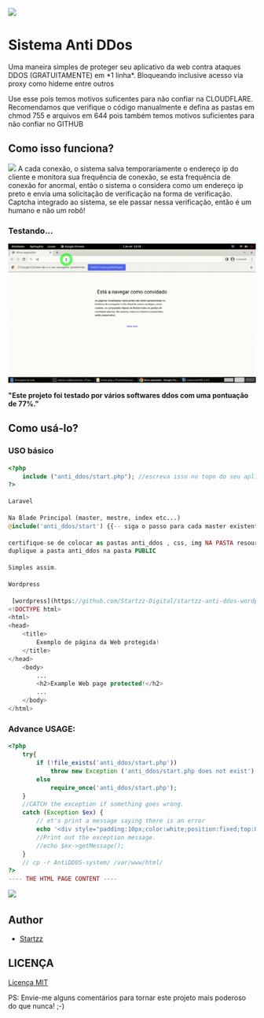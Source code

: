 <img src="img/icone.png" >
<h1>Sistema Anti DDos</h1>
Uma maneira simples de proteger seu aplicativo da web contra ataques DDOS (GRATUITAMENTE) em *1 linha*.
Bloqueando inclusive acesso via proxy como hideme entre outros

Use esse pois temos motivos suficentes para não confiar na CLOUDFLARE.
Recomendamos que verifique o código manualmente e defina as pastas em chmod 755 e arquivos em 644 
pois também temos motivos suficientes para não confiar no GITHUB

## Como isso funciona?
<img src="img/icon.png" >
A cada conexão, o sistema salva temporariamente o endereço ip do cliente e monitora sua frequência de conexão, se esta frequência de conexão for anormal, então o sistema o considera como um endereço ip preto e envia uma solicitação de verificação na forma de verificação. Captcha integrado ao sistema, se ele passar nessa verificação, então é um humano e não um robô!

### Testando...
<img src="img/antiddos.gif">

**"Este projeto foi testado por vários softwares ddos com uma pontuação de 77%."**
## Como usá-lo?

### USO básico
```php
<?php
	include ("anti_ddos/start.php"); //escreva isso no topo do seu aplicativo PHP e tudo está feito!!!
?>

Laravel

Na Blade Principal (master, mestre, index etc...)
@include('anti_ddos/start') {{-- siga o passo para cada master existente user, admin, frontend etc... --}}

certifique-se de colocar as pastas anti_ddos , css, img NA PASTA resources/views
duplique a pasta anti_ddos na pasta PUBLIC

Simples assim.

Wordpress

 [wordpress](https://github.com/Startzz-Digital/startzz-anti-ddos-wordpress-plugin "Wordpress Plugin")
<!DOCTYPE html>
<html>
<head>
	<title>
		Exemplo de página da Web protegida!
	</title>
</head>
	<body>
		...
		<h2>Example Web page protected!</h2>
		...
	</body>
</html>
```

### Advance USAGE:
```php
<?php
	try{
		if (!file_exists('anti_ddos/start.php'))
			throw new Exception ('anti_ddos/start.php does not exist');
		else
			require_once('anti_ddos/start.php'); 
	} 
	//CATCH the exception if something goes wrong.
	catch (Exception $ex) {
		// et's print a message saying there is an error
		echo '<div style="padding:10px;color:white;position:fixed;top:0;left:0;width:100%;background:black;text-align:center;">The <a href="https://github.com/sanix-darker/antiddos-system" target="_blank">"AntiDDOS System"</a> failed to load properly on this Web Site, please de-comment the \'catch Exception\' to see what happening!</div>';
		//Print out the exception message.
		//echo $ex->getMessage();
	}
	// cp -r AntiDDOS-system/ /var/www/html/
?>
---- THE HTML PAGE CONTENT ----
```
<img src="img/ddos_.PNG">

## Author

- [Startzz](https://github.com/startzzbrasil)

## LICENÇA

[Licença MIT](https://github.com/startzzbrasil/sistema-anti-ddos-php-laravel-wordpress/blob/master/LICENSE)

PS: Envie-me alguns comentários para tornar este projeto mais poderoso do que nunca! ;-)


